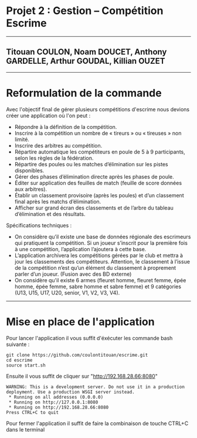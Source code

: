 # Projet 2 : Gestion – Compétition Escrime
---
Titouan COULON, Noam DOUCET, Anthony GARDELLE, Arthur GOUDAL, Killian OUZET
---
---
# Reformulation de la commande
Avec l'objectif final de gérer plusieurs compétitions d'escrime nous devions créer une application où l'on peut :
+ Répondre à la définition de la compétition.
+ Inscrire à la compétition un nombre de « tireurs » ou « tireuses » non limité.
+ Inscrire des arbitres au compétition.
+ Répartire automatique les compétiteurs en poule de 5 à 9 participants, selon
  les règles de la fédération.
+ Répartire des poules ou les matches d’élimination sur les pistes disponibles.
+ Gérer des phases d’élimination directe après les phases de poule.
+ Éditer sur application des feuilles de match (feuille de score données aux arbitres).
+ Établir un classement provisoire (après les poules) et d’un classement final après les matchs d’élimination.
+ Afficher sur grand écran des classements et de l’arbre du tableau d’élimination et des résultats.

Spécifications techniques :
+ On considère qu’il existe une base de données régionale des escrimeurs qui
  pratiquent la compétition. Si un joueur s’inscrit pour la première fois à une
  compétition, l’application l’ajoutera à cette base.
+ L’application archivera les compétitions gérées par le club et mettra à jour les
  classements des compétiteurs. Attention, le classement à l’issue de la compétition
  n’est qu’un élément du classement à proprement parler d’un joueur. (Fusion avec
  des BD externe)
+ On considère qu'il existe 6 armes (fleuret homme, fleuret femme, épée homme, épée femme, sabre homme
et sabre femme) et 9 catégories (U13, U15, U17, U20, senior, V1, V2, V3, V4).
---
# Mise en place de l'application
Pour lancer l'application il vous suffit d'éxécuter les commande bash suivante :
```
git clone https://github.com/coulontitouan/escrime.git
cd escrime
source start.sh
```
Ensuite il vous suffit de cliquer sur "http://192.168.28.66:8080"
```
WARNING: This is a development server. Do not use it in a production deployment. Use a production WSGI server instead.
 * Running on all addresses (0.0.0.0)
 * Running on http://127.0.0.1:8080
 * Running on http://192.168.28.66:8080
Press CTRL+C to quit
```
Pour fermer l'application il suffit de faire la combinaison de touche CTRL+C dans le terminal